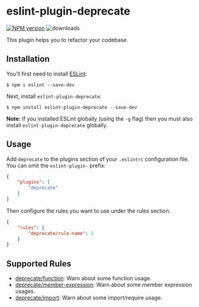 # eslint-plugin-deprecate

[![NPM version](http://img.shields.io/npm/v/eslint-plugin-deprecate.svg)](https://www.npmjs.com/package/eslint-plugin-deprecate)
![downloads](https://img.shields.io/npm/dm/eslint-plugin-deprecate.svg)

This plugin helps you to refactor your codebase.

## Installation

You'll first need to install [ESLint](http://eslint.org):

```
$ npm i eslint --save-dev
```

Next, install `eslint-plugin-deprecate`:

```
$ npm install eslint-plugin-deprecate --save-dev
```

**Note:** If you installed ESLint globally (using the `-g` flag) then you must also install `eslint-plugin-deprecate` globally.

## Usage

Add `deprecate` to the plugins section of your `.eslintrc` configuration file. You can omit the `eslint-plugin-` prefix:

```json
{
    "plugins": [
        "deprecate"
    ]
}
```

Then configure the rules you want to use under the rules section.

```json
{
    "rules": {
        "deprecate/rule-name": 2
    }
}
```

## Supported Rules

* [deprecate/function](docs/rules/function.md): Warn about some function usage.
* [deprecate/member-expression](docs/rules/member-expression.md): Warn about some member expression usages.
* [deprecate/import](docs/rules/import.md): Warn about some import/require usage.
